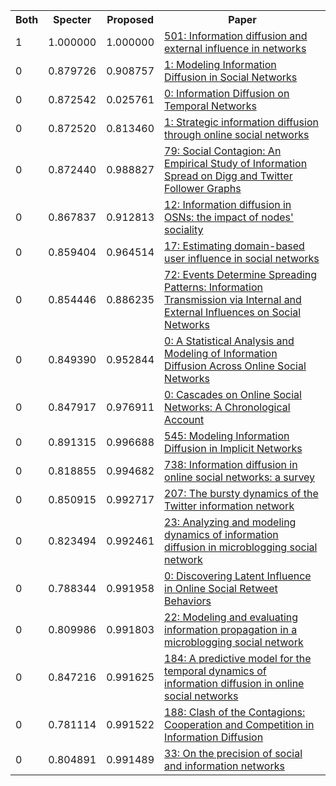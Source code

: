 <html><table><tr>
<th>Both</th>
<th>Specter</th>
<th>Proposed</th>
<th>Paper</th>
</tr>
<tr>
<td>1</td>
<td>1.000000</td>
<td>1.000000</td>
<td><a href="https://www.semanticscholar.org/paper/ea164fe038094a6ad44f70821c72cc3c3c782e9e">501: Information diffusion and external influence in networks</a></td>
</tr>
<tr>
<td>0</td>
<td>0.879726</td>
<td>0.908757</td>
<td><a href="https://www.semanticscholar.org/paper/1a3500845391e0cebae14ca4763fb8e04861cc80">1: Modeling Information Diffusion in Social Networks</a></td>
</tr>
<tr>
<td>0</td>
<td>0.872542</td>
<td>0.025761</td>
<td><a href="https://www.semanticscholar.org/paper/e4325832846ff72cd97b8e7f3beafe3ba50576da">0: Information Diffusion on Temporal Networks</a></td>
</tr>
<tr>
<td>0</td>
<td>0.872520</td>
<td>0.813460</td>
<td><a href="https://www.semanticscholar.org/paper/ab349f20c4735a6bf63f69405c3774fa13fabe9d">1: Strategic information diffusion through online social networks</a></td>
</tr>
<tr>
<td>0</td>
<td>0.872440</td>
<td>0.988827</td>
<td><a href="https://www.semanticscholar.org/paper/0af099283f50ec9ee359c3e8da96b285e2b94ad8">79: Social Contagion: An Empirical Study of Information Spread on Digg and Twitter Follower Graphs</a></td>
</tr>
<tr>
<td>0</td>
<td>0.867837</td>
<td>0.912813</td>
<td><a href="https://www.semanticscholar.org/paper/5310f806fffd754531fd22fd12f17dd493760132">12: Information diffusion in OSNs: the impact of nodes' sociality</a></td>
</tr>
<tr>
<td>0</td>
<td>0.859404</td>
<td>0.964514</td>
<td><a href="https://www.semanticscholar.org/paper/7e2f0b0c9d4996e222a081d97ab762017402c68f">17: Estimating domain-based user influence in social networks</a></td>
</tr>
<tr>
<td>0</td>
<td>0.854446</td>
<td>0.886235</td>
<td><a href="https://www.semanticscholar.org/paper/c52fa9038b8f55d926168e76058cb956aed81d2d">72: Events Determine Spreading Patterns: Information Transmission via Internal and External Influences on Social Networks</a></td>
</tr>
<tr>
<td>0</td>
<td>0.849390</td>
<td>0.952844</td>
<td><a href="https://www.semanticscholar.org/paper/52e4ab2fe5d401c6f572ebc985ae441f613584d7">0: A Statistical Analysis and Modeling of Information Diffusion Across Online Social Networks</a></td>
</tr>
<tr>
<td>0</td>
<td>0.847917</td>
<td>0.976911</td>
<td><a href="https://www.semanticscholar.org/paper/727bd1cd79bec063b9d212611c606b377b7d845c">0: Cascades on Online Social Networks: A Chronological Account</a></td>
</tr>
<tr>
<td>0</td>
<td>0.891315</td>
<td>0.996688</td>
<td><a href="https://www.semanticscholar.org/paper/54d7101cb619f6516ff19d3c2accfc4c372a99b6">545: Modeling Information Diffusion in Implicit Networks</a></td>
</tr>
<tr>
<td>0</td>
<td>0.818855</td>
<td>0.994682</td>
<td><a href="https://www.semanticscholar.org/paper/4a3df0c64d4e786c59334d4ea54c99b1808760a7">738: Information diffusion in online social networks: a survey</a></td>
</tr>
<tr>
<td>0</td>
<td>0.850915</td>
<td>0.992717</td>
<td><a href="https://www.semanticscholar.org/paper/584d98360ec7561950e755a2521acdd4bbb26241">207: The bursty dynamics of the Twitter information network</a></td>
</tr>
<tr>
<td>0</td>
<td>0.823494</td>
<td>0.992461</td>
<td><a href="https://www.semanticscholar.org/paper/c0f41fe6d4eda3a9d0c74af1ab6d067ec31dd42e">23: Analyzing and modeling dynamics of information diffusion in microblogging social network</a></td>
</tr>
<tr>
<td>0</td>
<td>0.788344</td>
<td>0.991958</td>
<td><a href="https://www.semanticscholar.org/paper/ab0f9adaf401d3c2815a56f7ddcb5e2c0ea7e09d">0: Discovering Latent Influence in Online Social Retweet Behaviors</a></td>
</tr>
<tr>
<td>0</td>
<td>0.809986</td>
<td>0.991803</td>
<td><a href="https://www.semanticscholar.org/paper/494625e1d2a2f598fb38ca8a3ea6677041f3c6be">22: Modeling and evaluating information propagation in a microblogging social network</a></td>
</tr>
<tr>
<td>0</td>
<td>0.847216</td>
<td>0.991625</td>
<td><a href="https://www.semanticscholar.org/paper/51f59ed3934730f91625827c6762c8de77d6bbf2">184: A predictive model for the temporal dynamics of information diffusion in online social networks</a></td>
</tr>
<tr>
<td>0</td>
<td>0.781114</td>
<td>0.991522</td>
<td><a href="https://www.semanticscholar.org/paper/cbc69bc5164afd3040ac68666061aeb030ecae5c">188: Clash of the Contagions: Cooperation and Competition in Information Diffusion</a></td>
</tr>
<tr>
<td>0</td>
<td>0.804891</td>
<td>0.991489</td>
<td><a href="https://www.semanticscholar.org/paper/c5101677008111fbbb10d14e8d56678e059a0f10">33: On the precision of social and information networks</a></td>
</tr>
</table></html>
